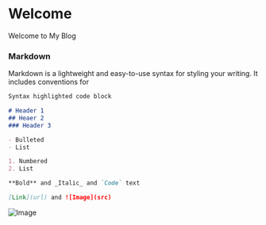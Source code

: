 # Welcome

Welcome to My Blog

### Markdown

Markdown is a lightweight and easy-to-use syntax for styling your writing. It includes conventions for

```markdown
Syntax highlighted code block

# Header 1
## Heaer 2
### Header 3

- Bulleted
- List

1. Numbered
2. List

**Bold** and _Italic_ and `Code` text

[Link](url) and ![Image](src)
```

![Image](http://thyrsi.com/t6/616/1543198818x1822612407.jpg)
